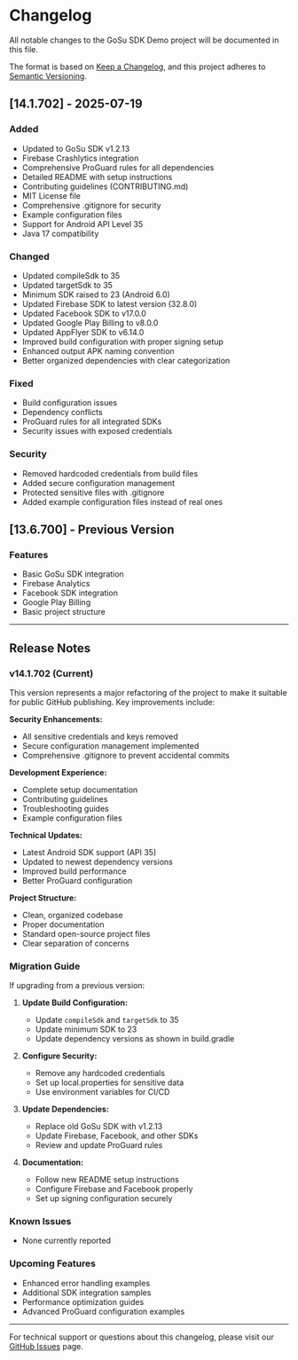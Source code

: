 # Changelog

All notable changes to the GoSu SDK Demo project will be documented in this file.

The format is based on [Keep a Changelog](https://keepachangelog.com/en/1.0.0/),
and this project adheres to [Semantic Versioning](https://semver.org/spec/v2.0.0.html).

## [14.1.702] - 2025-07-19

### Added
- Updated to GoSu SDK v1.2.13
- Firebase Crashlytics integration
- Comprehensive ProGuard rules for all dependencies
- Detailed README with setup instructions
- Contributing guidelines (CONTRIBUTING.md)
- MIT License file
- Comprehensive .gitignore for security
- Example configuration files
- Support for Android API Level 35
- Java 17 compatibility

### Changed
- Updated compileSdk to 35
- Updated targetSdk to 35
- Minimum SDK raised to 23 (Android 6.0)
- Updated Firebase SDK to latest version (32.8.0)
- Updated Facebook SDK to v17.0.0
- Updated Google Play Billing to v8.0.0
- Updated AppFlyer SDK to v6.14.0
- Improved build configuration with proper signing setup
- Enhanced output APK naming convention
- Better organized dependencies with clear categorization

### Fixed
- Build configuration issues
- Dependency conflicts
- ProGuard rules for all integrated SDKs
- Security issues with exposed credentials

### Security
- Removed hardcoded credentials from build files
- Added secure configuration management
- Protected sensitive files with .gitignore
- Added example configuration files instead of real ones

## [13.6.700] - Previous Version

### Features
- Basic GoSu SDK integration
- Firebase Analytics
- Facebook SDK integration
- Google Play Billing
- Basic project structure

---

## Release Notes

### v14.1.702 (Current)

This version represents a major refactoring of the project to make it suitable for public GitHub publishing. Key improvements include:

**Security Enhancements:**
- All sensitive credentials and keys removed
- Secure configuration management implemented
- Comprehensive .gitignore to prevent accidental commits

**Development Experience:**
- Complete setup documentation
- Contributing guidelines
- Troubleshooting guides
- Example configuration files

**Technical Updates:**
- Latest Android SDK support (API 35)
- Updated to newest dependency versions
- Improved build performance
- Better ProGuard configuration

**Project Structure:**
- Clean, organized codebase
- Proper documentation
- Standard open-source project files
- Clear separation of concerns

### Migration Guide

If upgrading from a previous version:

1. **Update Build Configuration:**
   - Update `compileSdk` and `targetSdk` to 35
   - Update minimum SDK to 23
   - Update dependency versions as shown in build.gradle

2. **Configure Security:**
   - Remove any hardcoded credentials
   - Set up local.properties for sensitive data
   - Use environment variables for CI/CD

3. **Update Dependencies:**
   - Replace old GoSu SDK with v1.2.13
   - Update Firebase, Facebook, and other SDKs
   - Review and update ProGuard rules

4. **Documentation:**
   - Follow new README setup instructions
   - Configure Firebase and Facebook properly
   - Set up signing configuration securely

### Known Issues

- None currently reported

### Upcoming Features

- Enhanced error handling examples
- Additional SDK integration samples
- Performance optimization guides
- Advanced ProGuard configuration examples

---

For technical support or questions about this changelog, please visit our [GitHub Issues](https://github.com/gosusdk/android-gamesdk/issues) page.
